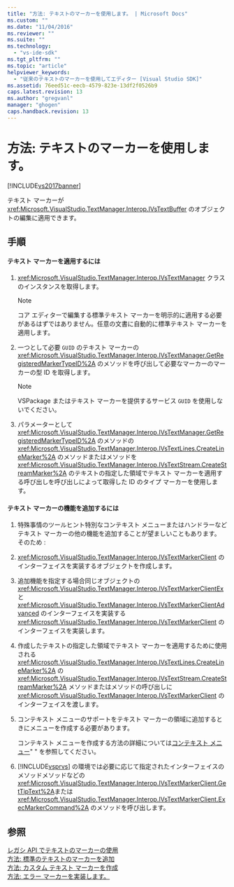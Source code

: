 ```yaml
---
title: "方法: テキストのマーカーを使用します。 | Microsoft Docs"
ms.custom: ""
ms.date: "11/04/2016"
ms.reviewer: ""
ms.suite: ""
ms.technology: 
  - "vs-ide-sdk"
ms.tgt_pltfrm: ""
ms.topic: "article"
helpviewer_keywords: 
  - "従来のテキストのマーカーを使用してエディター [Visual Studio SDK]"
ms.assetid: 76eed51c-eecb-4579-823e-13df2f0526b9
caps.latest.revision: 13
ms.author: "gregvanl"
manager: "ghogen"
caps.handback.revision: 13
---
```

# 方法: テキストのマーカーを使用します。
[!INCLUDE[vs2017banner](../code-quality/includes/vs2017banner.md)]

テキスト マーカーが <xref:Microsoft.VisualStudio.TextManager.Interop.IVsTextBuffer> のオブジェクトの編集に適用できます。  
  
## 手順  
  
#### テキスト マーカーを適用するには  
  
1.  <xref:Microsoft.VisualStudio.TextManager.Interop.IVsTextManager> クラスのインスタンスを取得します。  
  
    > [!NOTE]
    >  コア エディターで編集する標準テキスト マーカーを明示的に適用する必要があるはずではありません。任意の文書に自動的に標準テキスト マーカーを適用します。  
  
2.  一つとして必要 `GUID` のテキスト マーカーの <xref:Microsoft.VisualStudio.TextManager.Interop.IVsTextManager.GetRegisteredMarkerTypeID%2A> のメソッドを呼び出して必要なマーカーのマーカーの型 ID を取得します。  
  
    > [!NOTE]
    >  VSPackage またはテキスト マーカーを提供するサービス `GUID` を使用しないでください。  
  
3.  パラメーターとして <xref:Microsoft.VisualStudio.TextManager.Interop.IVsTextManager.GetRegisteredMarkerTypeID%2A> のメソッドの <xref:Microsoft.VisualStudio.TextManager.Interop.IVsTextLines.CreateLineMarker%2A> のメソッドまたはメソッドを <xref:Microsoft.VisualStudio.TextManager.Interop.IVsTextStream.CreateStreamMarker%2A> のテキストの指定した領域でテキスト マーカーを適用する呼び出しを呼び出しによって取得した ID のタイプ マーカーを使用します。  
  
#### テキスト マーカーの機能を追加するには  
  
1.  特殊事情のツールヒント特別なコンテキスト メニューまたはハンドラーなどテキスト マーカーの他の機能を追加することが望ましいこともあります。  そのため :  
  
2.  <xref:Microsoft.VisualStudio.TextManager.Interop.IVsTextMarkerClient> のインターフェイスを実装するオブジェクトを作成します。  
  
3.  追加機能を指定する場合同じオブジェクトの <xref:Microsoft.VisualStudio.TextManager.Interop.IVsTextMarkerClientEx> と <xref:Microsoft.VisualStudio.TextManager.Interop.IVsTextMarkerClientAdvanced> のインターフェイスを実装する <xref:Microsoft.VisualStudio.TextManager.Interop.IVsTextMarkerClient> のインターフェイスを実装します。  
  
4.  作成したテキストの指定した領域でテキスト マーカーを適用するために使用される <xref:Microsoft.VisualStudio.TextManager.Interop.IVsTextLines.CreateLineMarker%2A> の <xref:Microsoft.VisualStudio.TextManager.Interop.IVsTextStream.CreateStreamMarker%2A> メソッドまたはメソッドの呼び出しに <xref:Microsoft.VisualStudio.TextManager.Interop.IVsTextMarkerClient> のインターフェイスを渡します。  
  
5.  コンテキスト メニューのサポートをテキスト マーカーの領域に追加するときにメニューを作成する必要があります。  
  
     コンテキスト メニューを作成する方法の詳細については[コンテキスト メニュー](../extensibility/context-menus.md)" " を参照してください。  
  
6.  [!INCLUDE[vsprvs](../code-quality/includes/vsprvs_md.md)] の環境では必要に応じて指定されたインターフェイスのメソッドメソッドなどの <xref:Microsoft.VisualStudio.TextManager.Interop.IVsTextMarkerClient.GetTipText%2A>または <xref:Microsoft.VisualStudio.TextManager.Interop.IVsTextMarkerClient.ExecMarkerCommand%2A> のメソッドを呼び出します。  
  
## 参照  
 [レガシ API でテキストのマーカーの使用](../extensibility/using-text-markers-with-the-legacy-api.md)   
 [方法: 標準のテキストのマーカーを追加](../extensibility/how-to-add-standard-text-markers.md)   
 [方法: カスタム テキスト マーカーを作成](../extensibility/how-to-create-custom-text-markers.md)   
 [方法: エラー マーカーを実装します。](../extensibility/how-to-implement-error-markers.md)